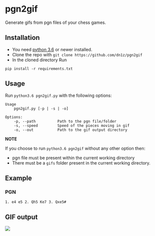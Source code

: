 # pgn2gif
Generate gifs from pgn files of your chess games.

## Installation
* You need [python 3.6](https://www.python.org/downloads/) or newer installed.
* Clone the repo with `git clone https://github.com/dn1z/pgn2gif`
* In the cloned directory Run
```
pip install -r requirements.txt
```

## Usage
Run `python3.6 pgn2gif.py` with the following options:
```
Usage
    pgn2gif.py [-p | -s | -o]

Options:
    -p, --path          Path to the pgn file/folder
    -s, --speed         Speed of the pieces moving in gif
    -o, --out           Path to the gif output directory
```

__NOTE__

If you choose to run `python3.6 pgn2gif` without any other option then:

* pgn file must be present within the current working directory
* There must be a `gifs` folder present in the current working directory.

## Example

### PGN
```
1. e4 e5 2. Qh5 Ke7 3. Qxe5#
```

## GIF output
<img src="https://media.giphy.com/media/2UtkKmkhBCfv0bXHBk/giphy.gif">
